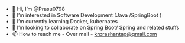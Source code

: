 - 👋 Hi, I’m @Prasu0798
- 👀 I’m interested in Software Development (Java /SpringBoot )
- 🌱 I’m currently learning Docker, kubernates
- 💞️ I’m looking to collaborate on Spring Boot/ Spring and related stuffs
- 📫 How to reach me - Over mail - krprashantag@gmail.com

<!---
Prasu0798/Prasu0798 is a ✨ special ✨ repository because its `README.md` (this file) appears on your GitHub profile.
You can click the Preview link to take a look at your changes.
--->
